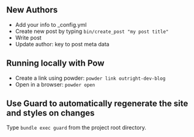 ## New Authors

* Add your info to _config.yml
* Create new post by typing `bin/create_post "my post title"`
* Write post
* Update author: key to post meta data

## Running locally with Pow

* Create a link using powder: `powder link outright-dev-blog`
* Open in a browser: `powder open`

## Use Guard to automatically regenerate the site and styles on changes

Type `bundle exec guard` from the project root directory.
